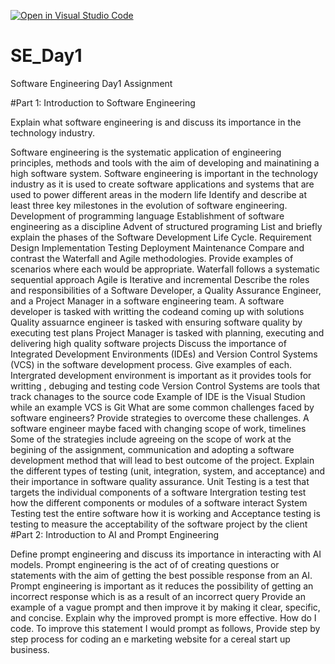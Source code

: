 [![Open in Visual Studio Code](https://classroom.github.com/assets/open-in-vscode-2e0aaae1b6195c2367325f4f02e2d04e9abb55f0b24a779b69b11b9e10269abc.svg)](https://classroom.github.com/online_ide?assignment_repo_id=15558301&assignment_repo_type=AssignmentRepo)
# SE_Day1
Software Engineering Day1 Assignment

#Part 1: Introduction to Software Engineering

Explain what software engineering is and discuss its importance in the technology industry.

Software engineering is the systematic application of engineering principles, methods and tools with the aim of developing and mainatining a high software system.
Software engineering is important in the technology industry as it is used to create software applications and systems that are used to power different areas in the modern life
Identify and describe at least three key milestones in the evolution of software engineering.
Development of programming language
Establishment of software engineering as a discipline
Advent of structured programing
List and briefly explain the phases of the Software Development Life Cycle.
Requirement
Design
Implementation
Testing
Deployment
Maintenance 
Compare and contrast the Waterfall and Agile methodologies. Provide examples of scenarios where each would be appropriate.
Waterfall follows a systematic sequential approach
Agile is Iterative and incremental 
Describe the roles and responsibilities of a Software Developer, a Quality Assurance Engineer, and a Project Manager in a software engineering team.
A software developer is tasked with writting the codeand coming up with solutions
Quality assuarnce engineer is tasked with ensuring software quality by executing test plans
Project Manager is tasked with planning, executing and delivering high quality software projects
Discuss the importance of Integrated Development Environments (IDEs) and Version Control Systems (VCS) in the software development process. Give examples of each.
Intergrated development environment is important as it provides tools for writting , debuging and testing code
Version Control Systems are tools that track chanages to the source code
Example of IDE is the Visual Studion while an example VCS is Git
What are some common challenges faced by software engineers? Provide strategies to overcome these challenges.
A software engineer maybe faced with changing scope of work, timelines
Some of the strategies include agreeing on the scope of work at the begining of the assignment, communication and adopting a software development method that will lead to best outcome of the project.
Explain the different types of testing (unit, integration, system, and acceptance) and their importance in software quality assurance.
Unit Testing is a test that targets the individual components of a software
Intergration testing test how the different components or modules of a software interact
System Testing test the entire software how it is working and
Acceptance testing is testing to measure the acceptability of the software project by the client
#Part 2: Introduction to AI and Prompt Engineering


Define prompt engineering and discuss its importance in interacting with AI models.
Prompt engineering is the act of of creating questions or statements with the aim of getting the best possible response from an AI.
Prompt engineering is important as it reduces the possibility of getting an incorrect response which is as a result of an incorrect query 
Provide an example of a vague prompt and then improve it by making it clear, specific, and concise. Explain why the improved prompt is more effective.
How do I code. To improve this statement I would prompt as follows, Provide step by step process for coding an e marketing website for a cereal start up business.
